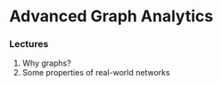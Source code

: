 # Advanced Graph Analytics 


### Lectures 

1. Why graphs? 
2. Some properties of real-world networks 


